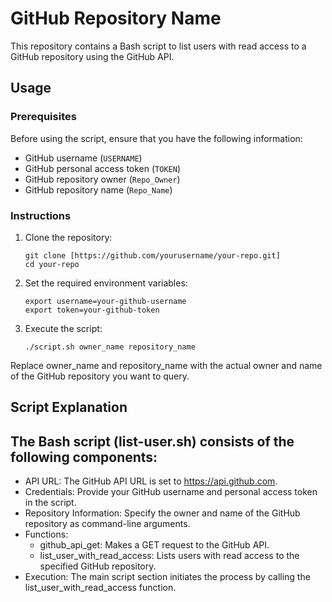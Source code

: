 # GitHub Repository Name

This repository contains a Bash script to list users with read access to a GitHub repository using the GitHub API.

## Usage

### Prerequisites

Before using the script, ensure that you have the following information:

- GitHub username (`USERNAME`)
- GitHub personal access token (`TOKEN`)
- GitHub repository owner (`Repo_Owner`)
- GitHub repository name (`Repo_Name`)

### Instructions

1. Clone the repository:

   ```
   git clone [https://github.com/yourusername/your-repo.git]
   cd your-repo
   ```
2. Set the required environment variables:
   ```
   export username=your-github-username
   export token=your-github-token
   ```
3. Execute the script:
   ```
   ./script.sh owner_name repository_name
   ```
Replace owner_name and repository_name with the actual owner and name of the GitHub repository you want to query.

##  Script Explanation
##  The Bash script (list-user.sh) consists of the following components:

- API URL: The GitHub API URL is set to https://api.github.com.
- Credentials: Provide your GitHub username and personal access token in the script.
- Repository Information: Specify the owner and name of the GitHub repository as command-line arguments.
- Functions:
   - github_api_get: Makes a GET request to the GitHub API.
   - list_user_with_read_access: Lists users with read access to the specified GitHub repository.
- Execution: The main script section initiates the process by calling the list_user_with_read_access function.





